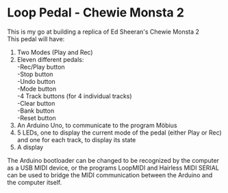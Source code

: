 # Loop Pedal - Chewie Monsta 2  
This is my go at building a replica of Ed Sheeran's Chewie Monsta 2  
This pedal will have:  
 1. Two Modes (Play and Rec)  
 2. Eleven different pedals:  
    -Rec/Play button  
  -Stop button  
  -Undo button  
  -Mode button  
  -4 Track buttons (for 4 individual tracks)  
  -Clear button  
  -Bank button  
  -Reset button  
 3. An Arduino Uno, to communicate to the program Möbius  
 4. 5 LEDs, one to display the current mode of the pedal (either Play or Rec) and one for each track, to display its state  
 5. A display  

The Arduino bootloader can be changed to be recognized by the computer as a USB MIDI device, or the programs LoopMIDI and Hairless MIDI SERIAL can be used to bridge the MIDI communication between the Arduino and the computer itself.

